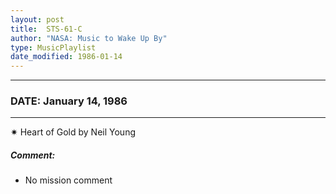 ```yaml
---
layout: post
title:  STS-61-C
author: "NASA: Music to Wake Up By"
type: MusicPlaylist
date_modified: 1986-01-14
---
```


----
### DATE: January 14, 1986
----
✷ Heart of Gold by Neil Young

##### Comment:
* No mission comment
